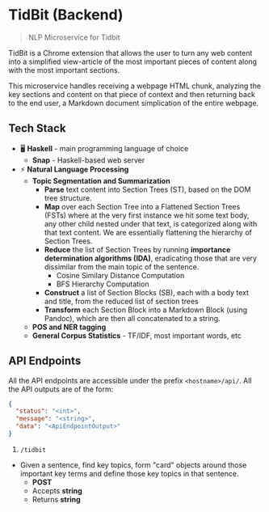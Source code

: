 # TidBit (Backend)
> NLP Microservice for Tidbit

TidBit is a Chrome extension that allows the user to turn any web content into a simplified view-article of the most important pieces of content along with the most important sections.

This microservice handles receiving a webpage HTML chunk, analyzing the key sections and content on that piece of context and then returning back to the end user, a Markdown document simplication of the entire webpage.

## Tech Stack
* 🖥️ **Haskell** - main programming language of choice
  * **Snap** - Haskell-based web server
* ⚡ **Natural Language Processing**
  * **Topic Segmentation and Summarization**
    * **Parse** text content into Section Trees (ST), based on the DOM tree structure.
    * **Map** over each Section Tree into a Flattened Section Trees (FSTs) where at the very first instance we hit some text body, any other child nested under that text, is categorized along with that text content. We are essentially flattening the hierarchy of Section Trees.
    * **Reduce** the list of Section Trees by running **importance determination algorithms (IDA)**, eradicating those that are very dissimilar from the main topic of the sentence.
      * Cosine Similary Distance Computation
      * BFS Hierarchy Computation
    * **Construct** a list of Section Blocks (SB), each with a body text and title, from the reduced list of section trees
    * **Transform** each Section Block into a Markdown Block (using Pandoc), which are then all concatenated to a string.
  * **POS and NER tagging**
  * **General Corpus Statistics** - TF/IDF, most important words, etc

## API Endpoints

All the API endpoints are accessible under the prefix `<hostname>/api/`. All the API outputs are of the form:

```json
{
  "status": "<int>",
  "message": "<string>",
  "data": "<ApiEndpointOutput>"
}
```

1. `/tidbit`
  * Given a sentence, find key topics, form "card" objects around those important key terms and define those key topics in that sentence.
    * **POST**
    * Accepts **string**
    * Returns **string**
